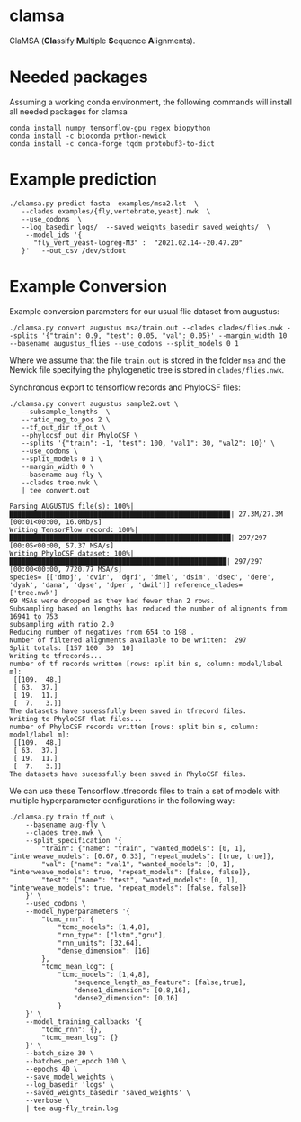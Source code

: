 # clamsa
ClaMSA (**Cla**ssify **M**ultiple **S**equence **A**lignments). 

# Needed packages
Assuming a working conda environment, the following commands will install all needed packages for clamsa
```console
conda install numpy tensorflow-gpu regex biopython
conda install -c bioconda python-newick
conda install -c conda-forge tqdm protobuf3-to-dict
```
# Example prediction

```console
./clamsa.py predict fasta  examples/msa2.lst  \
   --clades examples/{fly,vertebrate,yeast}.nwk  \
   --use_codons  \
   --log_basedir logs/  --saved_weights_basedir saved_weights/  \
    --model_ids '{
      "fly_vert_yeast-logreg-M3" :  "2021.02.14--20.47.20"
   }'   --out_csv /dev/stdout
```


# Example Conversion
Example conversion parameters for our usual flie dataset from augustus:
```console
./clamsa.py convert augustus msa/train.out --clades clades/flies.nwk --splits '{"train": 0.9, "test": 0.05, "val": 0.05}' --margin_width 10 --basename augustus_flies --use_codons --split_models 0 1
```
Where we assume that the file `train.out` is stored in the folder `msa` and the Newick file specifying the phylogenetic tree is stored in `clades/flies.nwk`.

Synchronous export to tensorflow records and PhyloCSF files:

```
./clamsa.py convert augustus sample2.out \
   --subsample_lengths  \
   --ratio_neg_to_pos 2 \
   --tf_out_dir tf_out \
   --phylocsf_out_dir PhyloCSF \
   --splits '{"train": -1, "test": 100, "val1": 30, "val2": 10}' \
   --use_codons \
   --split_models 0 1 \
   --margin_width 0 \
   --basename aug-fly \
   --clades tree.nwk \
   | tee convert.out

Parsing AUGUSTUS file(s): 100%|██████████████████████████████████████████████████████▉| 27.3M/27.3M [00:01<00:00, 16.0Mb/s]
Writing TensorFlow record: 100%|███████████████████████████████████████████████████████| 297/297 [00:05<00:00, 57.37 MSA/s]
Writing PhyloCSF dataset: 100%|██████████████████████████████████████████████████████| 297/297 [00:00<00:00, 7720.77 MSA/s]
species= [['dmoj', 'dvir', 'dgri', 'dmel', 'dsim', 'dsec', 'dere', 'dyak', 'dana', 'dpse', 'dper', 'dwil']] reference_clades= ['tree.nwk']
69 MSAs were dropped as they had fewer than 2 rows.
Subsampling based on lengths has reduced the number of alignents from 16941 to 753
subsampling with ratio 2.0
Reducing number of negatives from 654 to 198 .
Number of filtered alignments available to be written:  297
Split totals: [157 100  30  10]
Writing to tfrecords...
number of tf records written [rows: split bin s, column: model/label m]:
 [[109.  48.]
 [ 63.  37.]
 [ 19.  11.]
 [  7.   3.]]
The datasets have sucessfully been saved in tfrecord files.
Writing to PhyloCSF flat files...
number of PhyloCSF records written [rows: split bin s, column: model/label m]:
 [[109.  48.]
 [ 63.  37.]
 [ 19.  11.]
 [  7.   3.]]
The datasets have sucessfully been saved in PhyloCSF files.

```

We can use these Tensorflow .tfrecords files to train a set of models with multiple hyperparameter configurations in the following way:
```
./clamsa.py train tf_out \
	--basename aug-fly \
	--clades tree.nwk \
	--split_specification '{
		"train": {"name": "train", "wanted_models": [0, 1], "interweave_models": [0.67, 0.33], "repeat_models": [true, true]},
		"val": {"name": "val1", "wanted_models": [0, 1], "interweave_models": true, "repeat_models": [false, false]},
		"test": {"name": "test", "wanted_models": [0, 1], "interweave_models": true, "repeat_models": [false, false]}
	}' \
	--used_codons \
	--model_hyperparameters '{
		"tcmc_rnn": {
			"tcmc_models": [1,4,8],
			"rnn_type": ["lstm","gru"],
			"rnn_units": [32,64],
			"dense_dimension": [16]
		}, 
		"tcmc_mean_log": {
			"tcmc_models": [1,4,8],
				"sequence_length_as_feature": [false,true],
				"dense1_dimension": [0,8,16],
				"dense2_dimension": [0,16]
			}
	}' \
	--model_training_callbacks '{
		"tcmc_rnn": {},
		"tcmc_mean_log": {}
	}' \
	--batch_size 30 \
	--batches_per_epoch 100 \
	--epochs 40 \
	--save_model_weights \
	--log_basedir 'logs' \
	--saved_weights_basedir 'saved_weights' \
	--verbose \
	| tee aug-fly_train.log

```
